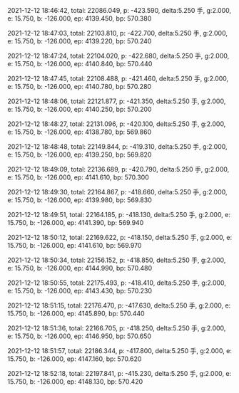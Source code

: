 2021-12-12 18:46:42, total: 22086.049, p: -423.590, delta:5.250 手, g:2.000, e: 15.750, b: -126.000, ep: 4139.450, bp: 570.380

2021-12-12 18:47:03, total: 22103.810, p: -422.700, delta:5.250 手, g:2.000, e: 15.750, b: -126.000, ep: 4139.220, bp: 570.240

2021-12-12 18:47:24, total: 22104.020, p: -422.680, delta:5.250 手, g:2.000, e: 15.750, b: -126.000, ep: 4140.840, bp: 570.440

2021-12-12 18:47:45, total: 22108.488, p: -421.460, delta:5.250 手, g:2.000, e: 15.750, b: -126.000, ep: 4140.780, bp: 570.280

2021-12-12 18:48:06, total: 22121.877, p: -421.350, delta:5.250 手, g:2.000, e: 15.750, b: -126.000, ep: 4140.250, bp: 570.200

2021-12-12 18:48:27, total: 22131.096, p: -420.100, delta:5.250 手, g:2.000, e: 15.750, b: -126.000, ep: 4138.780, bp: 569.860

2021-12-12 18:48:48, total: 22149.844, p: -419.310, delta:5.250 手, g:2.000, e: 15.750, b: -126.000, ep: 4139.250, bp: 569.820

2021-12-12 18:49:09, total: 22136.689, p: -420.790, delta:5.250 手, g:2.000, e: 15.750, b: -126.000, ep: 4141.610, bp: 570.300

2021-12-12 18:49:30, total: 22164.867, p: -418.660, delta:5.250 手, g:2.000, e: 15.750, b: -126.000, ep: 4139.980, bp: 569.830

2021-12-12 18:49:51, total: 22164.185, p: -418.130, delta:5.250 手, g:2.000, e: 15.750, b: -126.000, ep: 4141.390, bp: 569.940

2021-12-12 18:50:12, total: 22169.622, p: -418.150, delta:5.250 手, g:2.000, e: 15.750, b: -126.000, ep: 4141.610, bp: 569.970

2021-12-12 18:50:34, total: 22156.152, p: -418.850, delta:5.250 手, g:2.000, e: 15.750, b: -126.000, ep: 4144.990, bp: 570.480

2021-12-12 18:50:55, total: 22175.493, p: -418.410, delta:5.250 手, g:2.000, e: 15.750, b: -126.000, ep: 4143.430, bp: 570.230

2021-12-12 18:51:15, total: 22176.470, p: -417.630, delta:5.250 手, g:2.000, e: 15.750, b: -126.000, ep: 4145.890, bp: 570.440

2021-12-12 18:51:36, total: 22166.705, p: -418.250, delta:5.250 手, g:2.000, e: 15.750, b: -126.000, ep: 4146.950, bp: 570.650

2021-12-12 18:51:57, total: 22186.344, p: -417.800, delta:5.250 手, g:2.000, e: 15.750, b: -126.000, ep: 4147.160, bp: 570.620

2021-12-12 18:52:18, total: 22197.841, p: -415.230, delta:5.250 手, g:2.000, e: 15.750, b: -126.000, ep: 4148.130, bp: 570.420